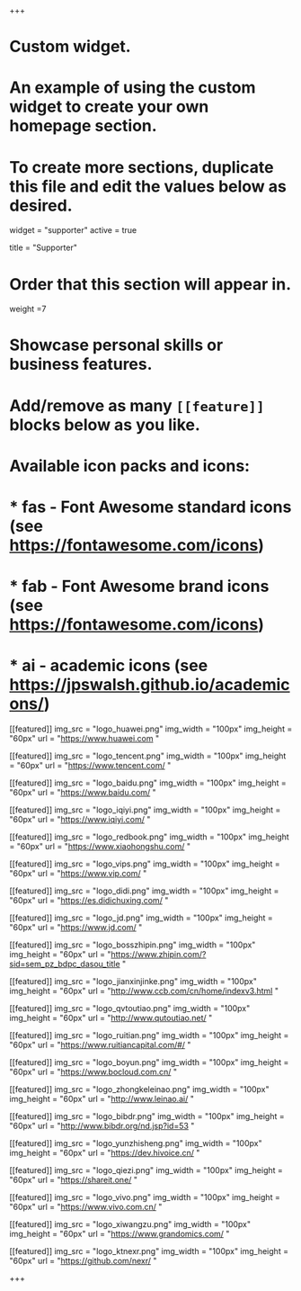 +++
# Custom widget.
# An example of using the custom widget to create your own homepage section.
# To create more sections, duplicate this file and edit the values below as desired.
widget = "supporter"
active = true

title = "Supporter"

# Order that this section will appear in.
weight =7

# Showcase personal skills or business features.
# 
# Add/remove as many `[[feature]]` blocks below as you like.
# 
# Available icon packs and icons:
# * fas - Font Awesome standard icons (see https://fontawesome.com/icons)
# * fab - Font Awesome brand icons (see https://fontawesome.com/icons)
# * ai - academic icons (see https://jpswalsh.github.io/academicons/)

[[featured]]
img_src = "logo_huawei.png"
img_width = "100px"
img_height = "60px"
url = "https://www.huawei.com "

[[featured]]
img_src = "logo_tencent.png"
img_width = "100px"
img_height = "60px"
url = "https://www.tencent.com/ "

[[featured]]
img_src = "logo_baidu.png"
img_width = "100px"
img_height = "60px"
url = "https://www.baidu.com/ "

[[featured]]
img_src = "logo_iqiyi.png"
img_width = "100px"
img_height = "60px"
url = "https://www.iqiyi.com/ "

[[featured]]
img_src = "logo_redbook.png"
img_width = "100px"
img_height = "60px"
url = "https://www.xiaohongshu.com/ "

[[featured]]
img_src = "logo_vips.png"
img_width = "100px"
img_height = "60px"
url = "https://www.vip.com/ "

[[featured]]
img_src = "logo_didi.png"
img_width = "100px"
img_height = "60px"
url = "https://es.didichuxing.com/ "

[[featured]]
img_src = "logo_jd.png"
img_width = "100px"
img_height = "60px"
url = "https://www.jd.com/ "

[[featured]]
img_src = "logo_bosszhipin.png"
img_width = "100px"
img_height = "60px"
url = "https://www.zhipin.com/?sid=sem_pz_bdpc_dasou_title "

[[featured]]
img_src = "logo_jianxinjinke.png"
img_width = "100px"
img_height = "60px"
url = "http://www.ccb.com/cn/home/indexv3.html "

[[featured]]
img_src = "logo_qvtoutiao.png"
img_width = "100px"
img_height = "60px"
url = "http://www.qutoutiao.net/ "

[[featured]]
img_src = "logo_ruitian.png"
img_width = "100px"
img_height = "60px"
url = "https://www.ruitiancapital.com/#/ "

[[featured]]
img_src = "logo_boyun.png"
img_width = "100px"
img_height = "60px"
url = "https://www.bocloud.com.cn/ "

[[featured]]
img_src = "logo_zhongkeleinao.png"
img_width = "100px"
img_height = "60px"
url = "http://www.leinao.ai/ "

[[featured]]
img_src = "logo_bibdr.png"
img_width = "100px"
img_height = "60px"
url = "http://www.bibdr.org/nd.jsp?id=53 "

[[featured]]
img_src = "logo_yunzhisheng.png"
img_width = "100px"
img_height = "60px"
url = "https://dev.hivoice.cn/ "

[[featured]]
img_src = "logo_qiezi.png"
img_width = "100px"
img_height = "60px"
url = "https://shareit.one/ "

[[featured]]
img_src = "logo_vivo.png"
img_width = "100px"
img_height = "60px"
url = "https://www.vivo.com.cn/ "

[[featured]]
img_src = "logo_xiwangzu.png"
img_width = "100px"
img_height = "60px"
url = "https://www.grandomics.com/ "

[[featured]]
img_src = "logo_ktnexr.png"
img_width = "100px"
img_height = "60px"
url = "https://github.com/nexr/ "

+++
